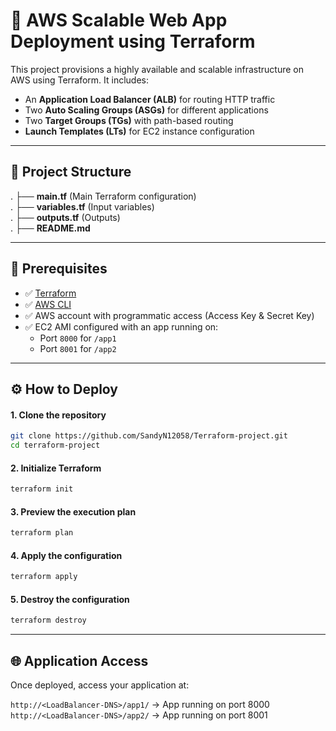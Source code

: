 # 🚀 AWS Scalable Web App Deployment using Terraform

This project provisions a highly available and scalable infrastructure on AWS using Terraform. It includes:
- An **Application Load Balancer (ALB)** for routing HTTP traffic
- Two **Auto Scaling Groups (ASGs)** for different applications
- Two **Target Groups (TGs)** with path-based routing
- **Launch Templates (LTs)** for EC2 instance configuration

---

## 📁 Project Structure

. ├── **main.tf** (Main Terraform configuration) <br>
. ├── **variables.tf** (Input variables) <br> 
. ├── **outputs.tf** (Outputs) <br>
. ├── **README.md** <br>


---

## 🧰 Prerequisites

- ✅ [Terraform](https://www.terraform.io/downloads)
- ✅ [AWS CLI](https://docs.aws.amazon.com/cli/latest/userguide/install-cliv2.html)
- ✅ AWS account with programmatic access (Access Key & Secret Key)
- ✅ EC2 AMI configured with an app running on:
  - Port `8000` for `/app1`
  - Port `8001` for `/app2`

---

## ⚙️ How to Deploy

#### 1. Clone the repository
```bash
git clone https://github.com/SandyN12058/Terraform-project.git
cd terraform-project
```
#### 2. Initialize Terraform
```bash
terraform init
```
#### 3. Preview the execution plan
```bash
terraform plan
```
#### 4. Apply the configuration
```bash
terraform apply
```
#### 5. Destroy the configuration
```bash
terraform destroy
```

---

## 🌐 Application Access
Once deployed, access your application at: <br>

`http://<LoadBalancer-DNS>/app1/`   → App running on port 8000 <br>
`http://<LoadBalancer-DNS>/app2/`   → App running on port 8001 <br>

